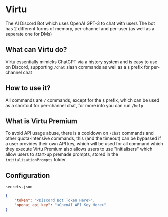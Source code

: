 # Virtu
The AI Discord Bot which uses OpenAI GPT-3 to chat with users
The bot has 2 different forms of memory, per-channel and per-user (as well as a seperate one for DMs)

## What can Virtu do?
Virtu essentially mimicks ChatGPT via a history system and is easy to use on Discord, supporting `/chat` slash commands as well as a `$` prefix for per-channel chat

## How to use it?
All commands are `/` commands, except for the `$` prefix, which can be used as a shortcut for per-channel chat, for more info you can run `/help`

## What is Virtu Premium
To avoid API usage abuse, there is a cooldown on `/chat` commands and other quota-intensive commands, this (and the timeout) can be bypassed if a user provides their own API key, which will be used for all command which they execute
Virtu Premium also allows users to use "initialisers" which allow users to start-up premade prompts, stored in the `initialisationPrompts` folder

## Configuration
`secrets.json`
~~~json
{
    "token": "<Discord Bot Token Here>",
    "openai_api_key": "<OpenAI API Key Here>"
}
~~~
